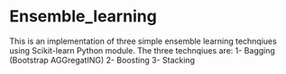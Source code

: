 # Ensemble_learning
This is an implementation of three simple ensemble learning technqiues using Scikit-learn Python module.
The three technqiues are:
1- Bagging (Bootstrap AGGregatING)
2- Boosting
3- Stacking
